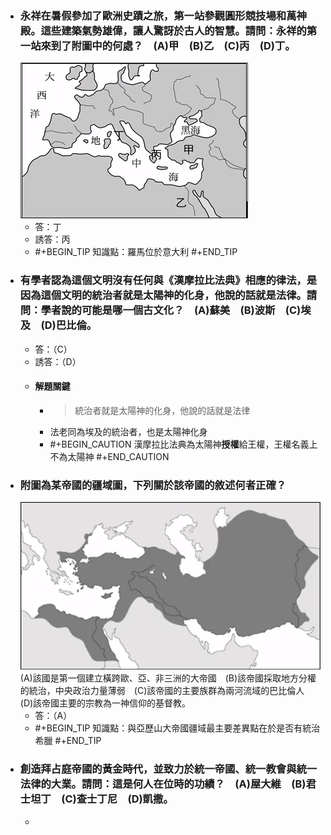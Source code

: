 - ### 永祥在暑假參加了歐洲史蹟之旅，第一站參觀圓形競技場和萬神殿。這些建築氣勢雄偉，讓人驚訝於古人的智慧。請問：永祥的第一站來到了附圖中的何處？　(A)甲　(B)乙　(C)丙　(D)丁。 
  ![image.png](../assets/image_1665386913139_0.png)
	- 答：丁
	- 誘答：丙
	- #+BEGIN_TIP
	  知識點：羅馬位於意大利
	  #+END_TIP
- ### 有學者認為這個文明沒有任何與《漢摩拉比法典》相應的律法，是因為這個文明的統治者就是太陽神的化身，他說的話就是法律。請問：學者說的可能是哪一個古文化？　(A)蘇美　(B)波斯　(C)埃及　(D)巴比倫。 
	- 答：（C）
	- 誘答：（D）
	- #### 解題關鍵
		- > 統治者就是太陽神的化身，他說的話就是法律
		- 法老同為埃及的統治者，也是太陽神化身
		- #+BEGIN_CAUTION
		  漢摩拉比法典為太陽神**授權**給王權，王權名義上不為太陽神
		  #+END_CAUTION
- ### 附圖為某帝國的疆域圖，下列關於該帝國的敘述何者正確？
  ![image.png](../assets/image_1665387413365_0.png) 
  (A)該國是第一個建立橫跨歐、亞、非三洲的大帝國　(B)該帝國採取地方分權的統治，中央政治力量薄弱　(C)該帝國的主要族群為兩河流域的巴比倫人　(D)該帝國主要的宗教為一神信仰的基督教。
	- 答：（A）
	- #+BEGIN_TIP
	  知識點：與亞歷山大帝國疆域最主要差異點在於是否有統治希臘
	  #+END_TIP
- ### 創造拜占庭帝國的黃金時代，並致力於統一帝國、統一教會與統一法律的大業。請問：這是何人在位時的功績？　(A)屋大維　(B)君士坦丁　(C)查士丁尼　(D)凱撒。 
	-